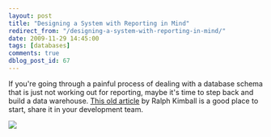 ```yaml
---
layout: post
title: "Designing a System with Reporting in Mind"
redirect_from: "/designing-a-system-with-reporting-in-mind/"
date: 2009-11-29 14:45:00
tags: [databases]
comments: true
dblog_post_id: 67
---
```

If you're going through a painful process of dealing with a database schema that is just not working out for reporting, maybe it's time to step back and build a data warehouse. [This old article](https://web.archive.org/web/20110305065913/http://www.ralphkimball.com/html/articles_search/articles1997/9708d15.html) by Ralph Kimball is a good place to start, share it in your development team.

![](https://web.archive.org/web/20110305065913/http://www.ralphkimball.com/html/articles_search/articles1997/9708d15/9708kimb.gif)

